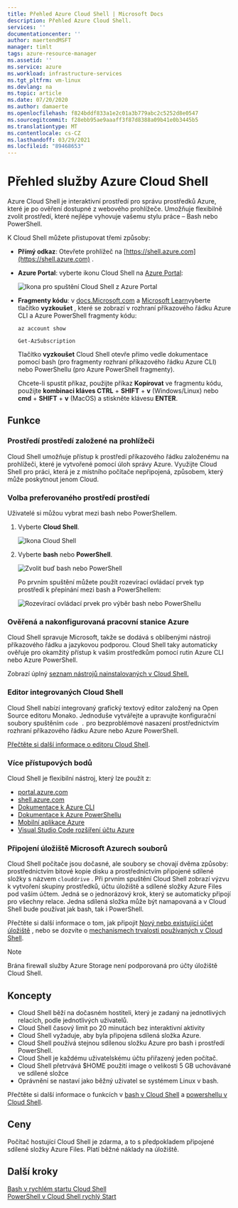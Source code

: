```yaml
---
title: Přehled Azure Cloud Shell | Microsoft Docs
description: Přehled Azure Cloud Shell.
services: ''
documentationcenter: ''
author: maertendMSFT
manager: timlt
tags: azure-resource-manager
ms.assetid: ''
ms.service: azure
ms.workload: infrastructure-services
ms.tgt_pltfrm: vm-linux
ms.devlang: na
ms.topic: article
ms.date: 07/20/2020
ms.author: damaerte
ms.openlocfilehash: f824bddf833a1e2c01a3b779abc2c5252d8e0547
ms.sourcegitcommit: f28ebb95ae9aaaff3f87d8388a09b41e0b3445b5
ms.translationtype: MT
ms.contentlocale: cs-CZ
ms.lasthandoff: 03/29/2021
ms.locfileid: "89468653"
---
```

# <a name="overview-of-azure-cloud-shell"></a>Přehled služby Azure Cloud Shell

Azure Cloud Shell je interaktivní prostředí pro správu prostředků Azure, které je po ověření dostupné z webového prohlížeče. Umožňuje flexibilně zvolit prostředí, které nejlépe vyhovuje vašemu stylu práce – Bash nebo PowerShell.

K Cloud Shell můžete přistupovat třemi způsoby:

- **Přímý odkaz**: Otevřete prohlížeč na [https://shell.azure.com](https://shell.azure.com) .

- **Azure Portal**: vyberte ikonu Cloud Shell na [Azure Portal](https://portal.azure.com):

    ![Ikona pro spuštění Cloud Shell z Azure Portal](media/overview/portal-launch-icon.png)

- **Fragmenty kódu**: v [docs.Microsoft.com]() a [Microsoft Learn](/learn/)vyberte tlačítko **vyzkoušet** , které se zobrazí v rozhraní příkazového řádku Azure CLI a Azure PowerShell fragmenty kódu:

    ```azurecli-interactive
    az account show
    ```

    ```azurepowershell-interactive
    Get-AzSubscription
    ```

    Tlačítko **vyzkoušet** Cloud Shell otevře přímo vedle dokumentace pomocí bash (pro fragmenty rozhraní příkazového řádku Azure CLI) nebo PowerShellu (pro Azure PowerShell fragmenty).

    Chcete-li spustit příkaz, použijte příkaz **Kopírovat** ve fragmentu kódu, použijte **kombinaci kláves CTRL** + **SHIFT** + **v** (Windows/Linux) nebo **cmd** + **SHIFT** + **v** (MacOS) a stiskněte klávesu **ENTER**.

## <a name="features"></a>Funkce

### <a name="browser-based-shell-experience"></a>Prostředí prostředí založené na prohlížeči

Cloud Shell umožňuje přístup k prostředí příkazového řádku založenému na prohlížeči, které je vytvořené pomocí úloh správy Azure. Využijte Cloud Shell pro práci, která je z místního počítače nepřipojená, způsobem, který může poskytnout jenom Cloud.

### <a name="choice-of-preferred-shell-experience"></a>Volba preferovaného prostředí prostředí

Uživatelé si můžou vybrat mezi bash nebo PowerShellem.

1. Vyberte **Cloud Shell**.

    ![Ikona Cloud Shell](media/overview/overview-cloudshell-icon.png)

2. Vyberte **bash** nebo **PowerShell**.

    ![Zvolit buď bash nebo PowerShell](media/overview/overview-choices.png)

    Po prvním spuštění můžete použít rozevírací ovládací prvek typ prostředí k přepínání mezi bash a PowerShellem:

    ![Rozevírací ovládací prvek pro výběr bash nebo PowerShellu](media/overview/select-shell-drop-down.png)

### <a name="authenticated-and-configured-azure-workstation"></a>Ověřená a nakonfigurovaná pracovní stanice Azure

Cloud Shell spravuje Microsoft, takže se dodává s oblíbenými nástroji příkazového řádku a jazykovou podporou. Cloud Shell taky automaticky ověřuje pro okamžitý přístup k vašim prostředkům pomocí rutin Azure CLI nebo Azure PowerShell.

Zobrazí úplný [seznam nástrojů nainstalovaných v Cloud Shell.](features.md#tools)

### <a name="integrated-cloud-shell-editor"></a>Editor integrovaných Cloud Shell

Cloud Shell nabízí integrovaný grafický textový editor založený na Open Source editoru Monako. Jednoduše vytvářejte a upravujte konfigurační soubory spuštěním `code .` pro bezproblémové nasazení prostřednictvím rozhraní příkazového řádku Azure nebo Azure PowerShell.

[Přečtěte si další informace o editoru Cloud Shell](using-cloud-shell-editor.md).

### <a name="multiple-access-points"></a>Více přístupových bodů

Cloud Shell je flexibilní nástroj, který lze použít z:

* [portal.azure.com](https://portal.azure.com)
* [shell.azure.com](https://shell.azure.com)
* [Dokumentace k Azure CLI](/cli/azure)
* [Dokumentace k Azure PowerShellu](/powershell/azure/)
* [Mobilní aplikace Azure](https://azure.microsoft.com/features/azure-portal/mobile-app/)
* [Visual Studio Code rozšíření účtu Azure](https://marketplace.visualstudio.com/items?itemName=ms-vscode.azure-account)

### <a name="connect-your-microsoft-azure-files-storage"></a>Připojení úložiště Microsoft Azurech souborů

Cloud Shell počítače jsou dočasné, ale soubory se chovají dvěma způsoby: prostřednictvím bitové kopie disku a prostřednictvím připojené sdílené složky s názvem `clouddrive` . Při prvním spuštění Cloud Shell zobrazí výzvu k vytvoření skupiny prostředků, účtu úložiště a sdílené složky Azure Files pod vaším účtem. Jedná se o jednorázový krok, který se automaticky připojí pro všechny relace. Jedna sdílená složka může být namapovaná a v Cloud Shell bude používat jak bash, tak i PowerShell.

Přečtěte si další informace o tom, jak připojit [Nový nebo existující účet úložiště](persisting-shell-storage.md) , nebo se dozvíte o [mechanismech trvalosti používaných v Cloud Shell](persisting-shell-storage.md#how-cloud-shell-storage-works).

> [!NOTE]
> Brána firewall služby Azure Storage není podporovaná pro účty úložiště Cloud Shell.

## <a name="concepts"></a>Koncepty

* Cloud Shell běží na dočasném hostiteli, který je zadaný na jednotlivých relacích, podle jednotlivých uživatelů.
* Cloud Shell časový limit po 20 minutách bez interaktivní aktivity
* Cloud Shell vyžaduje, aby byla připojena sdílená složka Azure.
* Cloud Shell používá stejnou sdílenou složku Azure pro bash i prostředí PowerShell.
* Cloud Shell je každému uživatelskému účtu přiřazený jeden počítač.
* Cloud Shell přetrvává $HOME použití image o velikosti 5 GB uchovávané ve sdílené složce
* Oprávnění se nastaví jako běžný uživatel se systémem Linux v bash.

Přečtěte si další informace o funkcích v [bash v Cloud Shell](features.md) a [powershellu v Cloud Shell](./features.md).

## <a name="pricing"></a>Ceny

Počítač hostující Cloud Shell je zdarma, a to s předpokladem připojené sdílené složky Azure Files. Platí běžné náklady na úložiště.

## <a name="next-steps"></a>Další kroky

[Bash v rychlém startu Cloud Shell](quickstart.md) <br>
[PowerShell v Cloud Shell rychlý Start](quickstart-powershell.md)